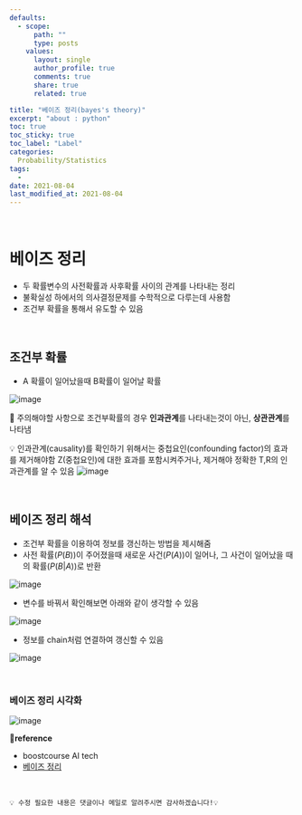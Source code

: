 ```yaml
---
defaults:
  - scope:
      path: ""
      type: posts
    values:
      layout: single
      author_profile: true
      comments: true
      share: true
      related: true

title: "베이즈 정리(bayes's theory)"
excerpt: "about : python"
toc: true
toc_sticky: true
toc_label: "Label"
categories:
  Probability/Statistics
tags:
  - 
date: 2021-08-04
last_modified_at: 2021-08-04
---
```

<br>

# 베이즈 정리

- 두 확률변수의 사전확률과 사후확률 사이의 관계를 나타내는 정리
- 불확실성 하에서의 의사결정문제를 수학적으로 다루는데 사용함
- 조건부 확률을 통해서 유도할 수 있음

<br>

## 조건부 확률

- A 확률이 일어났을때 B확률이 일어날 확률

![image](https://user-images.githubusercontent.com/77658029/128620393-3ed9c7dc-87b5-4033-aeae-27894dfd6df9.png)

🚨 주의해야할 사항으로 조건부확률의 경우 **인과관계**를 나타내는것이 아닌, **상관관계**를 나타냄

💡 인과관계(causality)를 확인하기 위해서는 중첩요인(confounding factor)의 효과를 제거해야함
   Z(중첩요인)에 대한 효과를 포함시켜주거나, 제거해야 정확한 T,R의 인과관계를 알 수 있음
   ![image](https://user-images.githubusercontent.com/77658029/128620846-9ed9bc34-1623-46e0-b032-484fc529f4b5.png)

<br>

## 베이즈 정리 해석

- 조건부 확률을 이용하여 정보를 갱신하는 방법을 제시해줌
- 사전 확률($P(B)$)이 주어졌을때 새로운 사건($P(A)$)이 일어나, 그 사건이 일어났을 때의 확률($P(B|A)$)로 반환

![image](https://user-images.githubusercontent.com/77658029/128620410-25c3b4f4-4a74-44aa-b75d-f8ca3e88ed29.png)

- 변수를 바꿔서 확인해보면 아래와 같이 생각할 수 있음

![image](https://user-images.githubusercontent.com/77658029/128620493-466be911-bdda-4400-907c-492f1229f91a.png)

- 정보를 chain처럼 연결하여 갱신할 수 있음

![image](https://user-images.githubusercontent.com/77658029/128620538-04785901-c597-4f15-b3e6-e59a734414a1.png)

<br>

### 베이즈 정리 시각화

![image](https://user-images.githubusercontent.com/77658029/128620634-59802f98-9938-4307-9cea-caf78e1e30a8.png)


**📌reference**
- boostcourse AI tech
- [베이즈 정리](https://ko.wikipedia.org/wiki/%EB%B2%A0%EC%9D%B4%EC%A6%88_%EC%A0%95%EB%A6%AC)

<br>

```
💡 수정 필요한 내용은 댓글이나 메일로 알려주시면 감사하겠습니다!💡 
```

